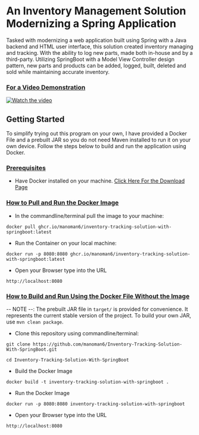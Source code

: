 # An Inventory Management Solution Modernizing a Spring Application

Tasked with modernizing a web application built using Spring with a Java backend and HTML user interface, this solution created inventory managing and tracking. With the ability to log new parts, made both in-house and by a third-party. Utilizing SpringBoot with a Model View Controller design pattern, new parts and products can be added, logged, built, deleted and sold while maintaining accurate inventory.

### <ins>For a Video Demonstration</ins>
[![Watch the video](https://youtu.be/runqWnv14rU/0.png)](https://youtu.be/runqWnv14rU)


## Getting Started
To simplify trying out this program on your own, I have provided a Docker File and a prebuilt JAR so you do not need Maven installed to run it on your own device. Follow the steps below to build and run the application using Docker.

### <ins>Prerequisites</ins>
* Have Docker installed on your machine. [Click Here For the Download Page](https://www.docker.com/products/docker-desktop/)


### <ins>How to Pull and Run the Docker Image</ins>
* In the commandline/terminal pull the image to your machine:
```commandline/terminal
docker pull ghcr.io/manoman6/inventory-tracking-solution-with-springboot:latest
```
* Run the Container on your local machine:
```commandline/terminal
docker run -p 8080:8080 ghcr.io/manoman6/inventory-tracking-solution-with-springboot:latest
```
* Open your Browser type into the URL
```URL Bar
http://localhost:8080
```

### <ins>How to Build and Run Using the Docker File Without the Image</ins>
-- NOTE --: The prebuilt JAR file in `target/` is provided for convenience. It represents the current stable version of the project. To build your own JAR, use `mvn clean package`.
* Clone this repository using commandline/terminal:
```commandline/terminal
git clone https://github.com/manoman6/Inventory-Tracking-Solution-With-SpringBoot.git
```
```commandline/terminal
cd Inventory-Tracking-Solution-With-SpringBoot
```
* Build the Docker Image
```commandline/terminal
docker build -t inventory-tracking-solution-with-springboot .
```
* Run the Docker Image
```commandline/terminal
docker run -p 8080:8080 inventory-tracking-solution-with-springboot
```
* Open your Browser type into the URL
```URL Bar
http://localhost:8080
```